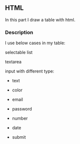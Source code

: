## HTML

In this part I draw a table with html.

### Description

I use below cases in my table:

selectable list

textarea

input with different type:

   *  text
     
   *  color
     
  *   email
     
   *  password
     
   *  number
     
 *    date
     
*    submit
     
